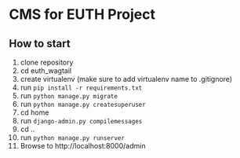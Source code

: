 # CMS for EUTH Project

## How to start

1. clone repository
2. cd euth_wagtail
3. create virtualenv (make sure to add virtualenv name to .gitignore)
4. run `pip install -r requirements.txt`
5. run `python manage.py migrate`
6. run `python manage.py createsuperuser`
7. cd home
8. run `django-admin.py compilemessages`
9. cd ..
10. run `python manage.py runserver`
11. Browse to  http://localhost:8000/admin
